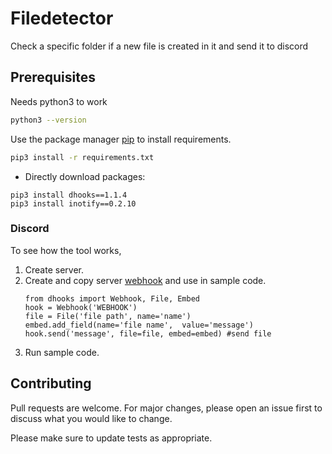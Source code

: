 # Filedetector
Check a specific folder if a new file is created in it and send it to discord 

## Prerequisites
Needs python3 to work
```bash
python3 --version
```
Use the package manager [pip](https://pip.pypa.io/en/stable/) to install requirements.

```bash
pip3 install -r requirements.txt
```
* Directly download packages:
```
pip3 install dhooks==1.1.4
pip3 install inotify==0.2.10
```

### Discord
To see how the tool works,
1. Create server.
2. Create and copy server [webhook](https://discordjs.guide/popular-topics/webhooks.html#fetching-all-webhooks-of-a-guild) and use in sample code.
   ```python3
   from dhooks import Webhook, File, Embed
   hook = Webhook('WEBHOOK')
   file = File('file path', name='name')
   embed.add_field(name='file name',  value='message')
   hook.send('message', file=file, embed=embed) #send file
   ```
3. Run sample code.

## Contributing
Pull requests are welcome. For major changes, please open an issue first to discuss what you would like to change.

Please make sure to update tests as appropriate.
